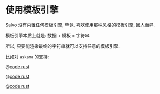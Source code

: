 # 使用模板引擎

Salvo 没有内置任何模板引擎, 毕竟, 喜欢使用那种风格的模板引擎, 因人而异.

模板引擎本质上就是: 数据 + 模板 = 字符串.

所以, 只要能渲染最终的字符串就可以支持任意的模板引擎.

比如对 `askama` 的支持:


<CodeGroup>
  <CodeGroupItem title="main.rs" active>

@[code rust](../../../../codes/template-askama/src/main.rs)

  </CodeGroupItem>
  <CodeGroupItem title="Cargo.toml">

@[code rust](../../../../codes/template-askama/Cargo.toml)

  </CodeGroupItem>
  <CodeGroupItem title="template/hello.toml">

@[code rust](../../../../codes/template-askama/templates/hello.html)

  </CodeGroupItem>
</CodeGroup>
